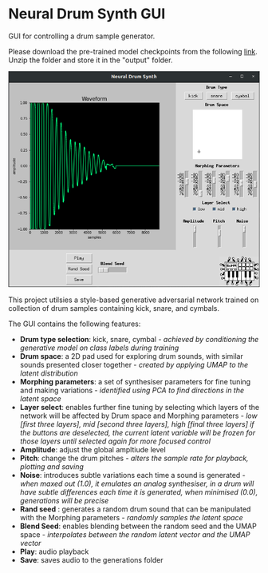 # Neural Drum Synth GUI
GUI for controlling a drum sample generator.

Please download the pre-trained model checkpoints from the following [link](https://drive.google.com/file/d/1YePxWx2zeJFqEOxOD9k15juVBPHh84bb/view?usp=drive_link).
Unzip the folder and store it in the "output" folder.

![nds_screenshot](./nds_screenshot.png)

This project utilsies a style-based generative adversarial network trained on collection of drum samples containing kick, snare, and cymbals.

The GUI contains the following features:

* __Drum type selection__: kick, snare, cymbal - _achieved by conditioning the generative model on class labels during training_
* __Drum space__: a 2D pad used for exploring drum sounds, with similar sounds presented closer together - _created by applying UMAP to the latent distribution_
* __Morphing parameters__: a set of synthesiser parameters for fine tuning and making variations - _identified using PCA to find directions in the latent space_
* __Layer select__: enables further fine tuning by selecting which layers of the network will be affected by Drum space and Morphing parameters - _low [first three layers], mid [second three layers], high [final three layers] if the buttons are deselected, the current latent variable will be frozen for those layers until selected again for more focused control_  
* __Amplitude__: adjust the global ampltiude level
* __Pitch__: change the drum pitches - _alters the sample rate for playback, plotting and saving_ 
* __Noise__: introduces subtle variations each time a sound is generated - _when maxed out (1.0), it emulates an analog synthesiser, in a drum will have subtle differences each time it is generated, when minimised (0.0), generations will be precise_
* __Rand seed__ : generates a random drum sound that can be manipulated with the Morphing parameters - _randomly samples the latent space_
* __Blend Seed__: enables blending between the random seed and the UMAP space - _interpolates between the random latent vector and the UMAP vector_
* __Play__: audio playback
* __Save__: saves audio to the generations folder
